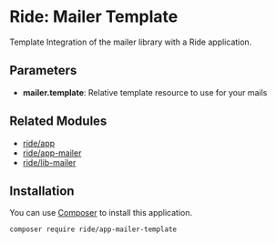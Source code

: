 # Ride: Mailer Template

Template Integration of the mailer library with a Ride application.

## Parameters

* __mailer.template__: Relative template resource to use for your mails

## Related Modules 

- [ride/app](https://github.com/all-ride/ride-app)
- [ride/app-mailer](https://github.com/all-ride/ride-app-mailer)
- [ride/lib-mailer](https://github.com/all-ride/ride-lib-mailer)

## Installation

You can use [Composer](http://getcomposer.org) to install this application.

```
composer require ride/app-mailer-template
```
